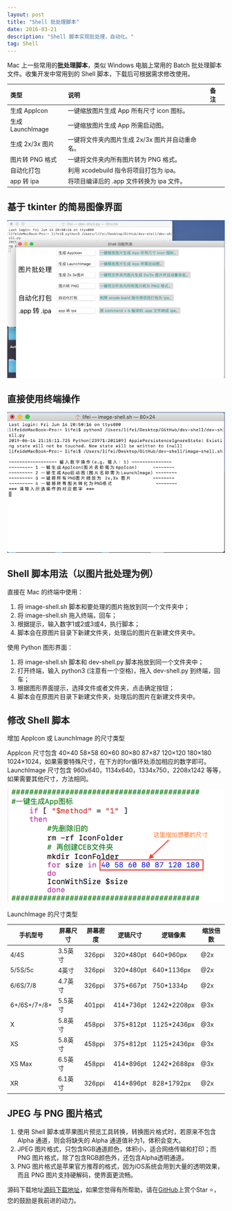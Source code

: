 ```yaml
---
layout: post
title: "Shell 批处理脚本"
date: 2016-03-21 
description: "Shell 脚本实现批处理，自动化。"
tag: Shell 
---   
```


Mac 上一些常用的**批处理脚本**，类似 Windows 电脑上常用的 Batch 批处理脚本文件。收集开发中常用到的 Shell 脚本，下载后可根据需求修改使用。 

|类型|说明|备注|
|:---|:---|:---|
|生成 AppIcon|一键缩放图片生成 App 所有尺寸 icon 图标。||
|生成 LaunchImage|一键缩放图片生成 App 所需启动图。||
|生成 2x/3x 图片|一键将文件夹内图片生成 2x/3x 图片并自动重命名。||
|图片转 PNG 格式|一键将文件夹内所有图片转为 PNG 格式。||
|自动化打包|利用 xcodebuild 指令将项目打包为 ipa。||
|app 转 ipa|将项目编译后的 .app 文件转换为 ipa 文件。||

## 基于 tkinter 的简易图像界面

![python 图像界面](https://raw.githubusercontent.com/muzipiao/GitHubImages/master/dev-shell/shell_py.png)

## 直接使用终端操作

![python 图像界面](https://raw.githubusercontent.com/muzipiao/GitHubImages/master/dev-shell/shell_cmd.png)

## Shell 脚本用法（以图片批处理为例）

直接在 Mac 的终端中使用：

1. 将 image-shell.sh 脚本和要处理的图片拖放到同一个文件夹中；
2. 将 image-shell.sh 拖入终端，回车；
3. 根据提示，输入数字1或2或3或4，执行脚本；
4. 脚本会在原图片目录下新建文件夹，处理后的图片在新建文件夹中。

使用 Python 图形界面：

1. 将 image-shell.sh 脚本和 dev-shell.py 脚本拖放到同一个文件夹中；
2. 打开终端，输入 python3 (注意有一个空格)，拖入 dev-shell.py 到终端，回车；
3. 根据图形界面提示，选择文件或者文件夹，点击确定按钮；
4. 脚本会在原图片目录下新建文件夹，处理后的图片在新建文件夹中。

## 修改 Shell 脚本

增加 AppIcon 或 LaunchImage 的尺寸类型

AppIcon 尺寸包含 40×40 58×58 60×60 80×80 87×87 120×120 180×180 1024×1024，如果需要特殊尺寸，在下方的for循环处添加相应的数字即可。LaunchImage 尺寸包含 960x640，1134x640，1334x750，2208x1242 等等，如果需要其他尺寸，方法相同。

![增加尺寸类型](https://raw.githubusercontent.com/muzipiao/GitHubImages/master/dev-shell/shell_edit.png)

LaunchImage 的尺寸类型

手机型号 | 屏幕尺寸 | 屏幕密度 | 逻辑尺寸 | 逻辑像素 | 缩放倍数
---|---|---|---|---|---
4/4S | 3.5英寸 | 326ppi | 320*480pt | 640*960px | @2x
5/5S/5c | 4英寸 | 326ppi | 320*480pt | 640*1136px | @2x
6/6S/7/8 | 4.7英寸 | 326ppi | 375*667pt | 750*1334p | @2x
6+/6S+/7+/8+ | 5.5英寸 | 401ppi | 414*736pt | 1242*2208px | @3x
X | 5.8英寸 | 458ppi | 375*812pt | 1125*2436px | @3x
XS | 5.8英寸 | 458ppi | 375*812pt | 1125*2436px | @3x
XS Max | 6.5英寸 | 458ppi | 414*896pt | 1242*2688px | @3x
XR | 6.1英寸 | 326ppi | 414*896pt | 828*1792px | @2x

## JPEG 与 PNG 图片格式

1. 使用 Shell 脚本或苹果图片预览工具转换，转换图片格式时，若原来不包含 Alpha 通道，则会将缺失的 Alpha 通道值补为1，体积会变大。
2. JPEG 图片格式，只包含RGB通道颜色，体积小，适合网络传输和打印；而 PNG 图片格式，除了包含RGB颜色外，还包含Alpha透明通道。
3. PNG 图片格式是苹果官方推荐的格式，因为iOS系统会用到大量的透明效果，而且 PNG 图片支持硬解码，使界面更流畅。

源码下载地址[源码下载地址](https://github.com/muzipiao/dev-shell)，如果您觉得有所帮助，请在[GitHub](https://github.com/muzipiao/dev-shell)上赏个Star ⭐️，您的鼓励是我前进的动力。

